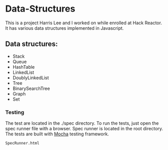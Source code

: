 Data-Structures
==============

This is a project Harris Lee and I worked on while enrolled at Hack Reactor. It has various data structures implemented in Javascript.

## Data structures:

- Stack
- Queue
- HashTable
- LinkedList
- DoublyLinkedList
- Tree
- BinarySearchTree
- Graph
- Set

### Testing

The test are located in the ./spec directory. To run the tests, just open the spec runner file with a browser. Spec runner is located in the root directory. The tests are built with [Mocha](https://github.com/mochajs/mocha) testing framework.

```
SpecRunner.html
```
